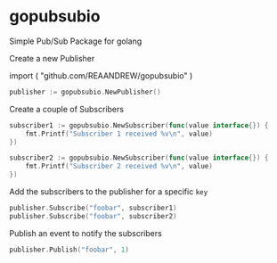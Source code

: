 # gopubsubio
Simple Pub/Sub Package for golang

Create a new Publisher

import (
    "github.com/REAANDREW/gopubsubio"
)

```go
publisher := gopubsubio.NewPublisher()
```

Create a couple of Subscribers

```go
subscriber1 := gopubsubio.NewSubscriber(func(value interface{}) {
    fmt.Printf("Subscriber 1 received %v\n", value)
})

subscriber2 := gopubsubio.NewSubscriber(func(value interface{}) {
    fmt.Printf("Subscriber 2 received %v\n", value)
})
```

Add the subscribers to the publisher for a specific `key`

```go
publisher.Subscribe("foobar", subscriber1)
publisher.Subscribe("foobar", subscriber2)
```

Publish an event to notify the subscribers

```go
publisher.Publish("foobar", 1)
```
